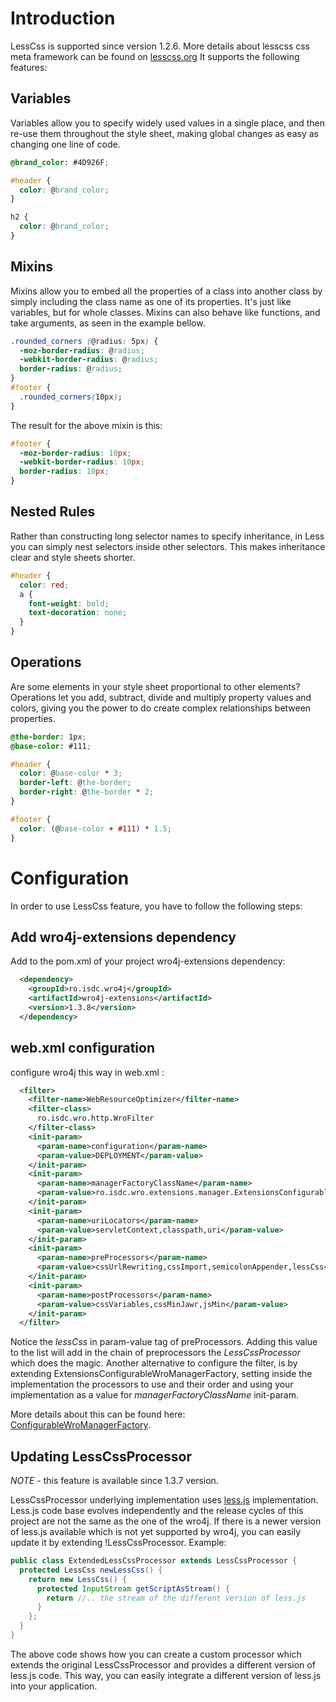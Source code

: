 # Introduction
LessCss is supported since version 1.2.6. More details about lesscss css meta framework can be found on [lesscss.org](http://lesscss.org/)
It supports the following features:

## Variables

Variables allow you to specify widely used values in a single place, and then re-use them throughout the style sheet, making global changes as easy as changing one line of code.

```css
@brand_color: #4D926F;

#header {
  color: @brand_color;
}

h2 {
  color: @brand_color;
}
```			

## Mixins

Mixins allow you to embed all the properties of a class into another class by simply including the class name as one of its properties. It's just like variables, but for whole classes. Mixins can also behave like functions, and take arguments, as seen in the example bellow.

```css
.rounded_corners (@radius: 5px) {
  -moz-border-radius: @radius;
  -webkit-border-radius: @radius;
  border-radius: @radius;
}
#footer {
  .rounded_corners(10px);
}
```

The result for the above mixin is this:

```css
#footer {
  -moz-border-radius: 10px;
  -webkit-border-radius: 10px;
  border-radius: 10px;
}
```

## Nested Rules

Rather than constructing long selector names to specify inheritance, in Less you can simply nest selectors inside other selectors. This makes inheritance clear and style sheets shorter.

```css
#header {
  color: red;
  a {
    font-weight: bold;
    text-decoration: none;
  }
}
```

## Operations

Are some elements in your style sheet proportional to other elements? Operations let you add, subtract, divide and multiply property values and colors, giving you the power to do create complex relationships between properties.

```css
@the-border: 1px;
@base-color: #111;

#header {
  color: @base-color * 3;
  border-left: @the-border;
  border-right: @the-border * 2;
}

#footer { 
  color: (@base-color + #111) * 1.5;
}
```

# Configuration
In order to use LessCss feature, you have to follow the following steps:

## Add wro4j-extensions dependency
Add to the pom.xml of your project wro4j-extensions dependency:

```xml
  <dependency>
    <groupId>ro.isdc.wro4j</groupId>
    <artifactId>wro4j-extensions</artifactId>
    <version>1.3.8</version>
  </dependency>
```

## web.xml configuration
 configure wro4j this way in web.xml :

```xml
  <filter>
    <filter-name>WebResourceOptimizer</filter-name>
    <filter-class>
      ro.isdc.wro.http.WroFilter
    </filter-class>
    <init-param>
      <param-name>configuration</param-name>
      <param-value>DEPLOYMENT</param-value>
    </init-param>
    <init-param>
      <param-name>managerFactoryClassName</param-name>
      <param-value>ro.isdc.wro.extensions.manager.ExtensionsConfigurableWroManagerFactory</param-value>
    </init-param>
    <init-param>
      <param-name>uriLocators</param-name>
      <param-value>servletContext,classpath,uri</param-value>
    </init-param>
    <init-param>
      <param-name>preProcessors</param-name>
      <param-value>cssUrlRewriting,cssImport,semicolonAppender,lessCss</param-value>
    </init-param>
    <init-param>
      <param-name>postProcessors</param-name>
      <param-value>cssVariables,cssMinJawr,jsMin</param-value>
    </init-param>
  </filter>
```

Notice the *lessCss* in param-value tag of preProcessors. Adding this value to the list will add in the chain of preprocessors the *LessCssProcessor* which does the magic.
Another alternative to configure the filter, is by extending ExtensionsConfigurableWroManagerFactory, setting inside the implementation the processors to use and their order and using your implementation as a value for *managerFactoryClassName* init-param.

More details about this can be found here: [ConfigurableWroManagerFactory](ConfigurableWroManagerFactory).

## Updating LessCssProcessor
*NOTE* - this feature is available since 1.3.7 version.

LessCssProcessor underlying implementation uses [less.js](https://github.com/cloudhead/less.js) implementation. Less.js code base evolves independently and the release cycles of this project are not the same as the one of the wro4j. If there is a newer version of less.js available which is not yet supported by wro4j, you can easily update it by extending !LessCssProcessor. Example:

```java
public class ExtendedLessCssProcessor extends LessCssProcessor {
  protected LessCss newLessCss() {
    return new LessCss() {
      protected InputStream getScriptAsStream() {
        return //.. the stream of the different version of less.js
      }
    };
  }
}
```

The above code shows how you can create a custom processor which extends the original LessCssProcessor and provides a different version of less.js code. This way, you can easily integrate a different version of less.js into your application.